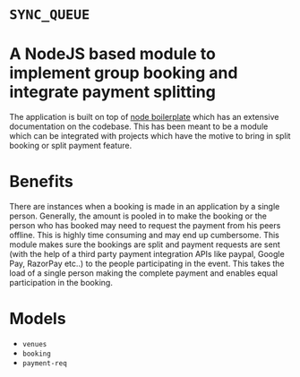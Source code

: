 # `SYNC_QUEUE`

# A NodeJS based module to implement group booking and integrate payment splitting

The application is built on top of [node boilerplate](https://github.com/hagopj13/node-express-boilerplate.git) which has an extensive documentation on the codebase. 
This has been meant to be a module which can be integrated with projects which have the motive to bring in split booking or split payment feature.

# Benefits

There are instances when a booking is made in an application by a single person. Generally, the amount is pooled in to make the booking or the person who has booked may 
need to request the payment from his peers offline. This is highly time consuming and may end up cumbersome. This module makes sure the bookings are split and payment requests
are sent (with the help of a third party payment integration APIs like paypal, Google Pay, RazorPay etc..) to the people participating in the event. This takes the load of a
single person making the complete payment and enables equal participation in the booking.


# Models

- `venues` 
- `booking`
- `payment-req`

